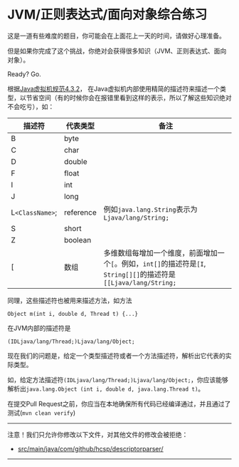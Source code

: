 # JVM/正则表达式/面向对象综合练习

这是一道有些难度的题目，你可能会在上面花上一天的时间，请做好心理准备。

但是如果你完成了这个挑战，你绝对会获得很多知识（JVM、正则表达式、面向对象）。

Ready? Go.

根据[Java虚拟机规范4.3.2](https://docs.oracle.com/javase/specs/jvms/se7/html/jvms-4.html#jvms-4.3.2)，
在Java虚拟机内部使用精简的描述符来描述一个类型，以节省空间（有的时候你会在报错里看到这样的表示，所以了解这些知识绝对不会吃亏），如：

| 描述符        | 代表类型  | 备注                                                                                                     |
|---------------|-----------|----------------------------------------------------------------------------------------------------------|
| B             | byte      |                                                                                                          |
| C             | char      |                                                                                                          |
| D             | double    |                                                                                                          |
| F             | float     |                                                                                                          |
| I             | int       |                                                                                                          |
| J             | long      |                                                                                                          |
| L`<ClassName>`; | reference | 例如`java.lang.String`表示为`Ljava/lang/String;`                                                             |
| S             | short     |                                                                                                          |
| Z             | boolean   |                                                                                                          |
| [             | 数组      | 多维数组每增加一个维度，前面增加一个`[`。例如，`int[]`的描述符是`[I`, `String[][]`的描述符是`[[Ljava/lang/String;`|


同理，这些描述符也被用来描述方法，如方法

```
Object m(int i, double d, Thread t) {...}
```

在JVM内部的描述符是

```
(IDLjava/lang/Thread;)Ljava/lang/Object;
```

现在我们的问题是，给定一个类型描述符或者一个方法描述符，解析出它代表的实际类型。

如，给定方法描述符`(IDLjava/lang/Thread;)Ljava/lang/Object;`，你应该能够解析出`java.lang.Object (int i, double d, java.lang.Thread t)`。

在提交Pull Request之前，你应当在本地确保所有代码已经编译通过，并且通过了测试(`mvn clean verify`)

-----
注意！我们只允许你修改以下文件，对其他文件的修改会被拒绝：
- [src/main/java/com/github/hcsp/descriptorparser/](https://github.com/hcsp/type-descriptor-parser/blob/master/src/main/java/com/github/hcsp/descriptorparser/)
-----


